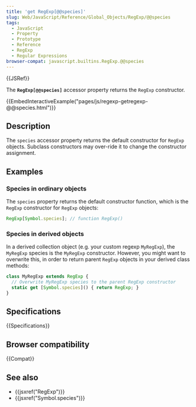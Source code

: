 ```yaml
---
title: 'get RegExp[@@species]'
slug: Web/JavaScript/Reference/Global_Objects/RegExp/@@species
tags:
  - JavaScript
  - Property
  - Prototype
  - Reference
  - RegExp
  - Regular Expressions
browser-compat: javascript.builtins.RegExp.@@species
---
```

{{JSRef}}

The **`RegExp[@@species]`** accessor property returns the `RegExp` constructor.

{{EmbedInteractiveExample("pages/js/regexp-getregexp-@@species.html")}}

## Description

The `species` accessor property returns the default constructor for `RegExp`
objects. Subclass constructors may over-ride it to change the constructor
assignment.

## Examples

### Species in ordinary objects

The `species` property returns the default constructor function, which is the
`RegExp` constructor for `RegExp` objects:

```js
RegExp[Symbol.species]; // function RegExp()
```

### Species in derived objects

In a derived collection object (e.g. your custom regexp `MyRegExp`), the
`MyRegExp` species is the `MyRegExp` constructor. However, you might want to
overwrite this, in order to return parent `RegExp` objects in your derived class
methods:

```js
class MyRegExp extends RegExp {
  // Overwrite MyRegExp species to the parent RegExp constructor
  static get [Symbol.species]() { return RegExp; }
}
```

## Specifications

{{Specifications}}

## Browser compatibility

{{Compat}}

## See also

*   {{jsxref("RegExp")}}
*   {{jsxref("Symbol.species")}}
